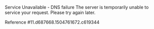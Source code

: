 Service Unavailable - DNS failure The server is temporarily unable to service your request. Please try again later.

Reference #11.d687668.1504761672.c619344